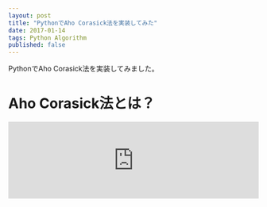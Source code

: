 ```yaml
---
layout: post
title: "PythonでAho Corasick法を実装してみた"
date: 2017-01-14
tags: Python Algorithm
published: false
---
```


PythonでAho Corasick法を実装してみました。

# Aho Corasick法とは？

<iframe class="hatenablogcard" style="width:100%;height:155px;max-width:680px;" title="URLを記入するだけ！はてなブログカード風にWordpress記事も表示させるカスタマイズ方法" src="https://hatenablog-parts.com/embed?url=http://nelog.jp/wordpress-blog-card" width="300" height="150" frameborder="0" scrolling="no"></iframe>
